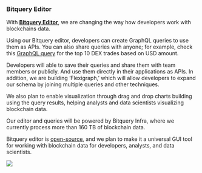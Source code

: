 ### Bitquery Editor


With [**Bitquery Editor**](https://graphql.bitquery.io/), we are changing the way how developers work with blockchains data.

Using our Bitquery editor, developers can create GraphQL queries to use them as APIs. You can also share queries with anyone; for example, check this [GraphQL query](https://explorer.bitquery.io/graphql/NPrY9TzCX1) for the top 10 DEX trades based on USD amount.

Developers will able to save their queries and share them with team members or publicly. And use them directly in their applications as APIs. In addition, we are building ‘Flexigraph,’ which will allow developers to expand our schema by joining multiple queries and other techniques.

We also plan to enable visualization through drag and drop charts building using the query results, helping analysts and data scientists visualizing blockchain data.

Our editor and queries will be powered by Bitquery Infra, where we currently process more than 160 TB of blockchain data.

Bitquery editor is [open-source](https://github.com/bitquery/graphql-ide), and we plan to make it a universal GUI tool for working with blockchain data for developers, analysts, and data scientists.

![](https://cdn-images-1.medium.com/max/1080/1*gPZPb8Mu8gzGcmUVQORxfQ.png)
